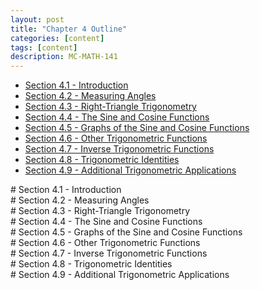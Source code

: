 ```yaml
---
layout: post
title: "Chapter 4 Outline"
categories: [content]
tags: [content]
description: MC-MATH-141
---
```

* [Section 4.1 - Introduction](#s1)
* [Section 4.2 - Measuring Angles](#s2)
* [Section 4.3 - Right-Triangle Trigonometry](#s3)
* [Section 4.4 - The Sine and Cosine Functions](#s4)
* [Section 4.5 - Graphs of the Sine and Cosine Functions](#s5)
* [Section 4.6 - Other Trigonometric Functions](#s6)
* [Section 4.7 - Inverse Trigonometric Functions](#s7)
* [Section 4.8 - Trigonometric Identities](#s8)
* [Section 4.9 - Additional Trigonometric Applications](#s9)

<div id='s1'/>
# Section 4.1 - Introduction

<div id='s2'/>
# Section 4.2 - Measuring Angles

<div id='s3'/>
# Section 4.3 - Right-Triangle Trigonometry

<div id='s4'/>
# Section 4.4 - The Sine and Cosine Functions

<div id='s5'/>
# Section 4.5 - Graphs of the Sine and Cosine Functions

<div id='s6'/>
# Section 4.6 - Other Trigonometric Functions

<div id='s7'/>
# Section 4.7 - Inverse Trigonometric Functions

<div id='s8'/>
# Section 4.8 - Trigonometric Identities

<div id='s9'/>
# Section 4.9 - Additional Trigonometric Applications

